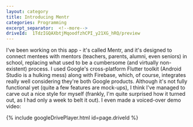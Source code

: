 ```yaml
---
layout: category
title: Introducing Mentr
categories: Programming
excerpt_separator:  <!--more-->
driveId:  1TdzIGQAXbtjMqoodfzhCPI_y21XG_hRQ/preview
---
```



I've been working on this app - it's called Mentr, and it's designed to connect mentees with mentors (teachers, parents, alumni, even seniors) in school, replacing what used to be a cumbersome (and virtually non-existent) process. I used Google's cross-platform Flutter toolkit (Android Studio is a hulking mess) along with Firebase, which, of course, integrates really well considering they're both Google products. Although it's not fully functional yet (quite a few features are mock-ups), I think I've managed to carve out a nice style for myself (frankly, I'm quite surprised how it turned out, as I had only a week to belt it out). I even made a voiced-over demo video:

{% include googleDrivePlayer.html id=page.driveId %}
